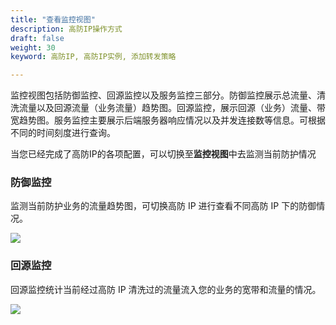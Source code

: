 ```yaml
---
title: "查看监控视图"
description: 高防IP操作方式
draft: false
weight: 30
keyword: 高防IP, 高防IP实例, 添加转发策略

---
```


监控视图包括防御监控、回源监控以及服务监控三部分。防御监控展示总流量、清洗流量以及回源流量（业务流量）趋势图。回源监控，展示回源（业务）流量、带宽趋势图。服务监控主要展示后端服务器响应情况以及并发连接数等信息。可根据不同的时间刻度进行查询。

当您已经完成了高防IP的各项配置，可以切换至**监控视图**中去监测当前防护情况

### 防御监控

监测当前防护业务的流量趋势图，可切换高防 IP 进行查看不同高防 IP 下的防御情况。

![](../../_images/08.png)

### 回源监控

回源监控统计当前经过高防 IP 清洗过的流量流入您的业务的宽带和流量的情况。

![](../../_images/09.png)